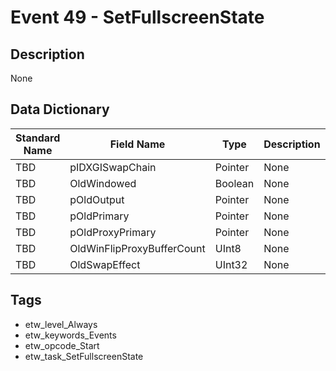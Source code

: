 # Event 49 - SetFullscreenState

## Description
None

## Data Dictionary
|Standard Name|Field Name|Type|Description|Sample Value|
|---|---|---|---|---|
|TBD|pIDXGISwapChain|Pointer|None|`None`|
|TBD|OldWindowed|Boolean|None|`None`|
|TBD|pOldOutput|Pointer|None|`None`|
|TBD|pOldPrimary|Pointer|None|`None`|
|TBD|pOldProxyPrimary|Pointer|None|`None`|
|TBD|OldWinFlipProxyBufferCount|UInt8|None|`None`|
|TBD|OldSwapEffect|UInt32|None|`None`|

## Tags
* etw_level_Always
* etw_keywords_Events
* etw_opcode_Start
* etw_task_SetFullscreenState